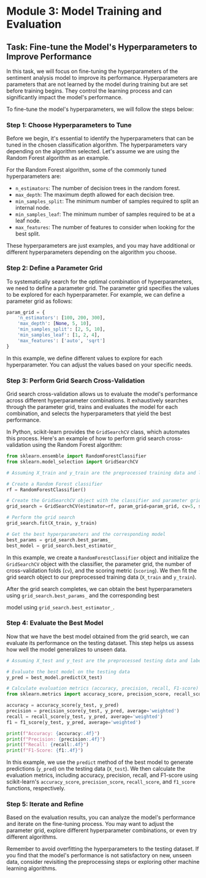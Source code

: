# Module 3: Model Training and Evaluation

## Task: Fine-tune the Model's Hyperparameters to Improve Performance

In this task, we will focus on fine-tuning the hyperparameters of the sentiment analysis model to improve its performance. Hyperparameters are parameters that are not learned by the model during training but are set before training begins. They control the learning process and can significantly impact the model's performance.

To fine-tune the model's hyperparameters, we will follow the steps below:

### Step 1: Choose Hyperparameters to Tune

Before we begin, it's essential to identify the hyperparameters that can be tuned in the chosen classification algorithm. The hyperparameters vary depending on the algorithm selected. Let's assume we are using the Random Forest algorithm as an example.

For the Random Forest algorithm, some of the commonly tuned hyperparameters are:
- `n_estimators`: The number of decision trees in the random forest.
- `max_depth`: The maximum depth allowed for each decision tree.
- `min_samples_split`: The minimum number of samples required to split an internal node.
- `min_samples_leaf`: The minimum number of samples required to be at a leaf node.
- `max_features`: The number of features to consider when looking for the best split.

These hyperparameters are just examples, and you may have additional or different hyperparameters depending on the algorithm you choose.

### Step 2: Define a Parameter Grid

To systematically search for the optimal combination of hyperparameters, we need to define a parameter grid. The parameter grid specifies the values to be explored for each hyperparameter. For example, we can define a parameter grid as follows:

```python
param_grid = {
    'n_estimators': [100, 200, 300],
    'max_depth': [None, 5, 10],
    'min_samples_split': [2, 5, 10],
    'min_samples_leaf': [1, 2, 4],
    'max_features': ['auto', 'sqrt']
}
```

In this example, we define different values to explore for each hyperparameter. You can adjust the values based on your specific needs.

### Step 3: Perform Grid Search Cross-Validation

Grid search cross-validation allows us to evaluate the model's performance across different hyperparameter combinations. It exhaustively searches through the parameter grid, trains and evaluates the model for each combination, and selects the hyperparameters that yield the best performance.

In Python, scikit-learn provides the `GridSearchCV` class, which automates this process. Here's an example of how to perform grid search cross-validation using the Random Forest algorithm:

```python
from sklearn.ensemble import RandomForestClassifier
from sklearn.model_selection import GridSearchCV

# Assuming X_train and y_train are the preprocessed training data and labels, respectively

# Create a Random Forest classifier
rf = RandomForestClassifier()

# Create the GridSearchCV object with the classifier and parameter grid
grid_search = GridSearchCV(estimator=rf, param_grid=param_grid, cv=5, scoring='accuracy')

# Perform the grid search
grid_search.fit(X_train, y_train)

# Get the best hyperparameters and the corresponding model
best_params = grid_search.best_params_
best_model = grid_search.best_estimator_
```

In this example, we create a `RandomForestClassifier` object and initialize the `GridSearchCV` object with the classifier, the parameter grid, the number of cross-validation folds (`cv`), and the scoring metric (`scoring`). We then fit the grid search object to our preprocessed training data (`X_train` and `y_train`).

After the grid search completes, we can obtain the best hyperparameters using `grid_search.best_params_` and the corresponding best

 model using `grid_search.best_estimator_`.

### Step 4: Evaluate the Best Model

Now that we have the best model obtained from the grid search, we can evaluate its performance on the testing dataset. This step helps us assess how well the model generalizes to unseen data.

```python
# Assuming X_test and y_test are the preprocessed testing data and labels, respectively

# Evaluate the best model on the testing data
y_pred = best_model.predict(X_test)

# Calculate evaluation metrics (accuracy, precision, recall, F1-score)
from sklearn.metrics import accuracy_score, precision_score, recall_score, f1_score

accuracy = accuracy_score(y_test, y_pred)
precision = precision_score(y_test, y_pred, average='weighted')
recall = recall_score(y_test, y_pred, average='weighted')
f1 = f1_score(y_test, y_pred, average='weighted')

print(f"Accuracy: {accuracy:.4f}")
print(f"Precision: {precision:.4f}")
print(f"Recall: {recall:.4f}")
print(f"F1-Score: {f1:.4f}")
```

In this example, we use the `predict` method of the best model to generate predictions (`y_pred`) on the testing data (`X_test`). We then calculate the evaluation metrics, including accuracy, precision, recall, and F1-score using scikit-learn's `accuracy_score`, `precision_score`, `recall_score`, and `f1_score` functions, respectively.

### Step 5: Iterate and Refine

Based on the evaluation results, you can analyze the model's performance and iterate on the fine-tuning process. You may want to adjust the parameter grid, explore different hyperparameter combinations, or even try different algorithms.

Remember to avoid overfitting the hyperparameters to the testing dataset. If you find that the model's performance is not satisfactory on new, unseen data, consider revisiting the preprocessing steps or exploring other machine learning algorithms.

